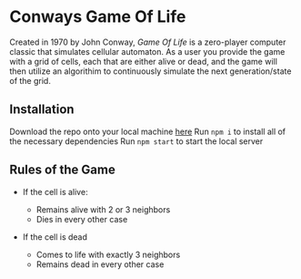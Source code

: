 # Conways Game Of Life

Created in 1970 by John Conway, *Game Of Life* is a zero-player computer classic that simulates cellular automaton. As a user you provide the game with a grid of cells, each that are either alive or dead, and the game will then utilize an algorithim to continuously simulate the next generation/state of the grid.

## Installation

Download the repo onto your local machine [here](https://github.com/agyin3/conways-game-of-life.git)
Run `npm i` to install all of the necessary dependencies
Run `npm start` to start the local server

## Rules of the Game

- If the cell is alive:
    - Remains alive with 2 or 3 neighbors
    - Dies in every other case

- If the cell is dead
    - Comes to life with exactly 3 neighbors
    - Remains dead in every other case



### 

